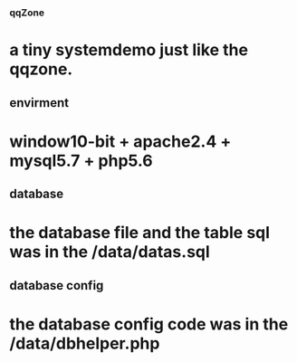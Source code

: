 ### qqZone
# a tiny systemdemo just like the qqzone.

## envirment
# window10-bit + apache2.4 + mysql5.7 + php5.6

## database
# the database file and the table sql was in the /data/datas.sql

## database config
# the database config code was in the /data/dbhelper.php

